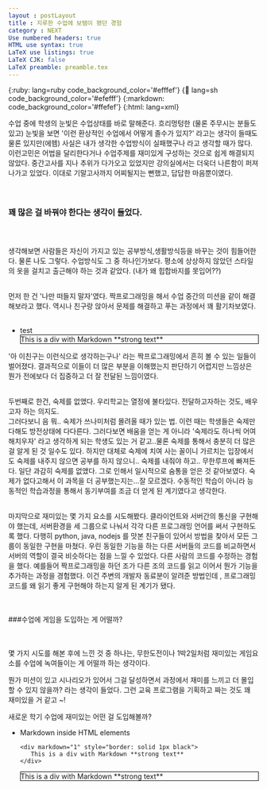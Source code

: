 ```yaml
---
layout : postLayout 
title : 지루한 수업에 보탬이 됐던 경험
category : NEXT
Use numbered headers: true
HTML use syntax: true
LaTeX use listings: true
LaTeX CJK: false
LaTeX preamble: preamble.tex
---
```


{:ruby:     lang=ruby code_background_color='#efffef'}
{:shell:    lang=sh code_background_color='#efefff'}
{:markdown: code_background_color='#ffefef'}
{:html:     lang=xml}

수업 중에 학생의 눈빛은 수업상태를 바로 말해준다.
흐리멍텅한 (물론 주무시는 분들도 있고) 눈빛을 보면 '이런 환상적인 수업에서 어떻게 졸수가 있지?' 라고는 생각이 들때도 물론 있지만(에헴) 사실은 내가 생각한 수업방식이 실패했구나 라고 생각할 때가 많다. 
이런고민은 어법을 달리한다거나 수업주제를 재미있게 구성하는 것으로 쉽게 해결되지 않았다.
중간고사를 지나 추위가 다가오고 있었지만 강의실에서는 더욱더 나른함이 퍼져나가고 있었다. 이대로 기말고사까지 어찌될지는 뻔했고, 답답한 마음뿐이였다.<br/><br/><br/>

### 꽤 많은 걸 바꿔야 한다는 생각이 들었다. <br/><br/><br/>

생각해보면 사람들은 자신이 가지고 있는 공부방식,생활방식등을 바꾸는 것이 힘들어한다. 물론 나도 그렇다.
수업방식도 그 중 하나인가보다.  평소에 상상하지 않았던 스타일의 옷을 걸치고 출근해야 하는 것과 같았다. (내가 왜 힙합바지를 못입어??)<br/><br/>

먼저 한 건 '나만 떠들지 말자'였다.
짝프로그래밍을 해서 수업 중간의 미션을 같이 해결해보라고 했다. 역시나 친구랑 앉아서 문제를 해결하고 푸는 과정에서 꽤 활기차보였다. <br/><br/>

* test
	<div markdown="1" style="border: solid 1px black">
	   This is a div with Markdown **strong text**
	</div>

'아 이친구는 이런식으로 생각하는구나' 라는 짝프로그래밍에서 흔히 볼 수 있는 일들이 벌어졌다.
결과적으로 이들이 더 많은 부분을 이해했는지 판단하기 어렵지만 느낌상은 뭔가 전에보다 더 집중하고 더 잘 전달된 느낌이였다.<br/><br/>

두번째로 한건,  숙제를 없앴다.
우리학교는 열정에 불타있다. 전달하고자하는 것도, 배우고자 하는 의지도.  
그러다보니 음 뭐.. 숙제가 쓰나미처럼 몰려올 때가 있는 법. 이런 때는 학생들은 숙제만 다해도 방전상태에 다다른다. 그러다보면 배움을 얻는 게 아니라 '숙제라도 하나씩 어여 해치우자' 라고 생각하게 되는 학생도 있는 거 같고..물론 숙제를 통해서 충분히 더 많은 걸 알게 된 것 일수도 있다. 하지만 대체로 숙제에 치여 사는 꼴이니 가르치는 입장에서도 숙제를 내주지 않으면 공부를 하지 않으니.. 숙제를 내줘야 하고.. 무한루프에 빠져든다.
일단 과감히 숙제를 없앴다. 그로 인해서 일시적으로 숨통을 얻은 것 같아보였다. 숙제가 없다고해서 이 과목을 더 공부했는지는...잘 모르겠다.
수동적인 학습이 아니라 능동적인 학습과정을 통해서 동기부여를 조금 더 얻게 된 계기였다고 생각한다.<br/><br/>

마지막으로 재미있는 몇 가지 요소를 시도해봤다.
클라이언트와 서버간의 통신을 구현해야 했는데, 서버환경을 세 그룹으로 나눠서 각각 다른 프로그래밍 언어를 써서 구현하도록 했다.
다행히 python, java, nodejs 를 맛본 친구들이 있어서 방법을 찾아서 모든 그룹이 동일한 구현을 마쳤다.  우린 동일한 기능을 하는 다른 서버들의 코드를 비교하면서 서버의 역할이 결국 비슷하다는 점을 느낄 수 있었다. 
다른 사람의 코드를 수정하는 경험을 했다. 예를들어 짝프로그래밍을 하던 조가 다른 조의 코드를 읽고 이어서 뭔가 기능을 추가하는 과정을 경험했다.
이건 주변의 개발자 동료분이 알려준 방법인데 , 프로그래밍 코드를 왜 읽기 좋게 구현해야 하는지 알게 된 계기가 됐다. <br/><br/><br/>

###수업에 게임을 도입하는 게 어떨까? <br/><br/><br/>

몇 가지 시도를 해본 후에 느낀 것 중 하나는, 무한도전이나 1박2일처럼 재미있는 게임요소를 수업에 녹여들이는 게 어떨까 하는 생각이다.   

뭔가 미션이 있고 시나리오가 있어서 그걸 달성하면서 과정에서 재미를 느끼고 더 몰입할 수 있지 않을까? 라는 생각이 들었다.  그런 교육 프로그램을 기획하고 짜는 것도 꽤 재미있을 거 같고 ~!

새로운 학기 수업에 재미있는 어떤 걸 도입해볼까? 

*	Markdown inside HTML elements

		<div markdown="1" style="border: solid 1px black">
		   This is a div with Markdown **strong text**
		</div>

	<div markdown="1" style="border: solid 1px black">
	   This is a div with Markdown **strong text**
	</div>
